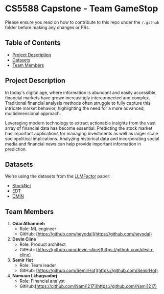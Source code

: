 # CS5588 Capstone - Team GameStop

Please ensure you read on how to contribute to this repo under the `/.github` folder before making any changes or PRs.

## Table of Contents

- [Project Description](#project-description)
- [Datasets](#datasets)
- [Team Members](#team-members)

## Project Description

In today's digital age, where information is abundant and easily accessible, financial markets have grown increasingly interconnected and complex. Traditional financial analysis methods often struggle to fully capture this intricate market behavior, highlighting the need for a more advanced, multidimensional approach. 

Leveraging modern technology to extract actionable insights from the vast array of financial data has become essential. Predicting the stock market has important applications for managing investments as well as larger scale sociopolitical implications. Analyzing historical data and incorporating social media and financial news can help provide important information in prediction.

## Datasets

We're using the datasets from the [LLMFactor](https://arxiv.org/abs/2406.10811) paper:

- [StockNet](https://github.com/yumoxu/stocknet-dataset)
- [EDT](https://github.com/Zhihan1996/TradeTheEvent)
- [CMIN](https://github.com/BigRoddy/CMIN-Dataset)

## Team Members
     
1. **Odai Athamneh**
    - Role: ML engineer
    - GitHub: [https://github.com/heyodai](https://github.com/heyodai) 
2. **Devin Cline**
    - Role: Product architect
    - GitHub: [https://github.com/devin-cline](https://github.com/devin-cline) 
3. **Semir Hot**
    - Role: Team leader
    - GitHub: [https://github.com/SemirHot](https://github.com/SemirHot) 
4. **Namuun Lkhagvadorj**
    - Role: Financial analyst
    - GitHub:[https://github.com/Nami1217](https://github.com/Nami1217)
